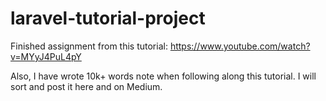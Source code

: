 # laravel-tutorial-project
Finished assignment from this tutorial: https://www.youtube.com/watch?v=MYyJ4PuL4pY

Also, I have wrote 10k+ words note when following along this tutorial.
I will sort and post it here and on Medium.
